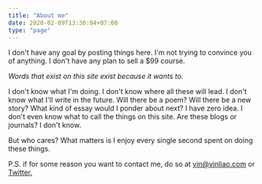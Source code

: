 ```yaml
---
title: "About me"
date: 2020-02-09T13:30:04+07:00
type: "page"
---
```


I don't have any goal by posting things here. I'm not trying to convince you of anything. I don't have any plan to sell a $99 course.

_Words that exist on this site exist because it wants to._

I don't know what I'm doing. I don't know where all these will lead. I don't know what I'll write in the future. Will there be a poem? Will there be a new story? What kind of essay would I ponder about next? I have zero idea. I don't even know what to call the things on this site. Are these blogs or journals? I don't know.

But who cares? What matters is I enjoy every single second spent on doing these things.

P.S. if for some reason you want to contact me, do so at vin@vinliao.com or [Twitter.](https://twitter.com/broccoliao)